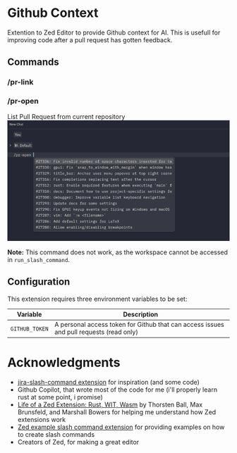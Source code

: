 # Github Context

Extention to Zed Editor to provide Github context for AI. This is usefull for improving code after a pull request has gotten feedback.

## Commands

### /pr-link <link to github PR>


### /pr-open

List Pull Request from current repository
![PR Open](img/pr-open.png)

**Note:** This command does not work, as the workspace cannot be accessed in `run_slash_command`.


## Configuration

This extension requires three environment variables to be set:

| Variable | Description |
|----------|-------------|
| `GITHUB_TOKEN` | A personal access token for Github that can access issues and pull requests (read only) |

# Acknowledgments
- [jira-slash-command extension](https://github.com/trbroyles1/jira-slash-command/tree/ab76298a0007b7395a739aa91ad0ffc3ff35f7e6) for inspiration (and some code)
- Github Copilot, that wrote most of the code for me (i'll properly learn rust at some point, i promise)
- [Life of a Zed Extension: Rust, WIT, Wasm](https://zed.dev/blog/life-of-a-zed-extension) by Thorsten Ball, Max Brunsfeld, and Marshall Bowers for helping me understand how Zed extensions work
- [Zed example slash command extension](https://github.com/zed-industries/zed/tree/main/slash-commands-example) for providing examples on how to create slash commands
- Creators of Zed, for making a great editor
